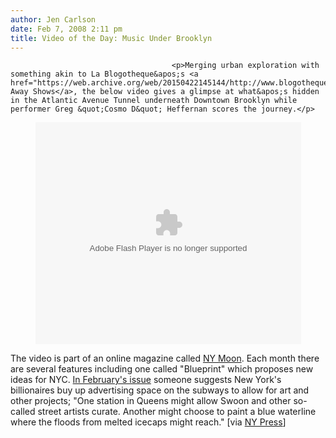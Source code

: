 ```yaml
---
author: Jen Carlson
date: Feb 7, 2008 2:11 pm
title: Video of the Day: Music Under Brooklyn
---
```


	
										<p>Merging urban exploration with something akin to La Blogotheque&apos;s <a href="https://web.archive.org/web/20150422145144/http://www.blogotheque.net/takeawayshows">Take Away Shows</a>, the below video gives a glimpse at what&apos;s hidden in the Atlantic Avenue Tunnel underneath Downtown Brooklyn while performer Greg &quot;Cosmo D&quot; Heffernan scores the journey.</p>

<center><object width="425" height="355"><param name="movie" value="http://www.youtube.com/v/TXxr7rjh5i8&amp;rel=1"><param name="wmode" value="transparent"><embed src="https://web.archive.org/web/20150422145144oe_/http://www.youtube.com/v/TXxr7rjh5i8&amp;rel=1" type="application/x-shockwave-flash" wmode="transparent" width="425" height="355"></object></center>

<p>The video is part of an online magazine called <a href="https://web.archive.org/web/20150422145144/http://www.nymoon.com/">NY Moon</a>. Each month there are several features including one called &quot;Blueprint&quot; which proposes new ideas for NYC. <a href="https://web.archive.org/web/20150422145144/http://www.nymoon.com/publications/0108/blueprint.php">In February&apos;s issue</a> someone suggests New York&apos;s billionaires buy up advertising space on the subways to allow for art and other projects; &quot;One station in Queens might allow Swoon and other so-called street artists curate. Another might choose to paint a blue waterline where the floods from melted icecaps might reach.&quot; [via <a href="https://web.archive.org/web/20150422145144/http://nypress.com/">NY Press</a>]</p>					
										
									
				